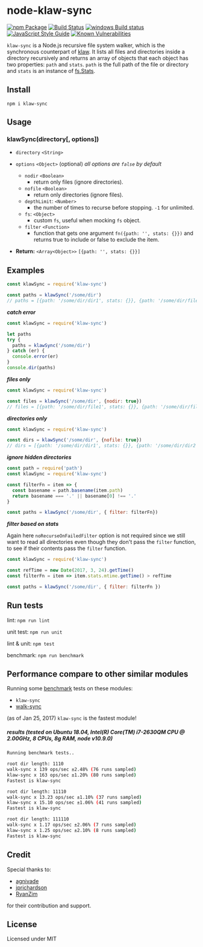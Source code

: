 node-klaw-sync
==============

[![npm Package](https://img.shields.io/npm/v/klaw-sync.svg?style=flat-square)](https://www.npmjs.com/package/klaw-sync)
[![Build Status](https://travis-ci.org/manidlou/node-klaw-sync.svg?branch=master)](https://travis-ci.org/manidlou/node-klaw-sync)
[![windows Build status](https://ci.appveyor.com/api/projects/status/braios34k6qw4h5p/branch/master?svg=true)](https://ci.appveyor.com/project/manidlou/node-klaw-sync/branch/master)
[![JavaScript Style Guide](https://img.shields.io/badge/code_style-standard-brightgreen.svg?style=flat-square)](https://standardjs.com)
[![Known Vulnerabilities](https://snyk.io/test/npm/klaw-sync/badge.svg?style=flat-square)](https://snyk.io/test/npm/klaw-sync)

`klaw-sync` is a Node.js recursive file system walker, which is the synchronous counterpart of [klaw](https://github.com/jprichardson/node-klaw). It lists all files and directories inside a directory recursively and returns an array of objects that each object has two properties: `path` and `stats`. `path` is the full path of the file or directory and `stats` is an instance of [fs.Stats](https://nodejs.org/api/fs.html#fs_class_fs_stats).

Install
-------

    npm i klaw-sync

Usage
-----

### klawSync(directory[, options])

- `directory` `<String>`
- `options` `<Object>` (optional) _all options are `false` by default_
  - `nodir` `<Boolean>`
    - return only files (ignore directories).
  - `nofile` `<Boolean>`
    - return only directories (ignore files).
  - `depthLimit`: `<Number>`
    - the number of times to recurse before stopping. `-1` for unlimited.
  - `fs`: `<Object>`
    - custom `fs`, useful when mocking `fs` object.
  - `filter` `<Function>`
    - function that gets one argument `fn({path: '', stats: {}})` and returns true to include or false to exclude the item.

- **Return:** `<Array<Object>>` `[{path: '', stats: {}}]`

Examples
--------

```js
const klawSync = require('klaw-sync')

const paths = klawSync('/some/dir')
// paths = [{path: '/some/dir/dir1', stats: {}}, {path: '/some/dir/file1', stats: {}}]
```

_**catch error**_

```js
const klawSync = require('klaw-sync')

let paths
try {
  paths = klawSync('/some/dir')
} catch (er) {
  console.error(er)
}
console.dir(paths)
```

_**files only**_

```js
const klawSync = require('klaw-sync')

const files = klawSync('/some/dir', {nodir: true})
// files = [{path: '/some/dir/file1', stats: {}}, {path: '/some/dir/file2', stats: {}}]
```

_**directories only**_

```js
const klawSync = require('klaw-sync')

const dirs = klawSync('/some/dir', {nofile: true})
// dirs = [{path: '/some/dir/dir1', stats: {}}, {path: '/some/dir/dir2', stats: {}}]
```

_**ignore hidden directories**_


```js
const path = require('path')
const klawSync = require('klaw-sync')

const filterFn = item => {
  const basename = path.basename(item.path)
  return basename === '.' || basename[0] !== '.'
}

const paths = klawSync('/some/dir', { filter: filterFn})
```

_**filter based on stats**_

Again here `noRecurseOnFailedFilter` option is not required since we still want to read all directories even though they don't pass the `filter` function, to see if their contents pass the `filter` function.

```js
const klawSync = require('klaw-sync')

const refTime = new Date(2017, 3, 24).getTime()
const filterFn = item => item.stats.mtime.getTime() > refTime

const paths = klawSync('/some/dir', { filter: filterFn })
```

Run tests
---------

lint: `npm run lint`

unit test: `npm run unit`

lint & unit: `npm test`

benchmark: `npm run benchmark`

Performance compare to other similar modules
-----------------------------------------------

Running some [benchmark](https://github.com/bestiejs/benchmark.js) tests on these modules:

- `klaw-sync`
- [walk-sync](https://github.com/joliss/node-walk-sync)

(as of Jan 25, 2017) `klaw-sync` is the fastest module!

##### results (tested on Ubuntu 18.04, Intel(R) Core(TM) i7-2630QM CPU @ 2.00GHz, 8 CPUs, 8g RAM, node v10.9.0)

```bash
Running benchmark tests..

root dir length: 1110
walk-sync x 139 ops/sec ±2.48% (76 runs sampled)
klaw-sync x 163 ops/sec ±1.20% (80 runs sampled)
Fastest is klaw-sync

root dir length: 11110
walk-sync x 13.23 ops/sec ±1.10% (37 runs sampled)
klaw-sync x 15.10 ops/sec ±1.06% (41 runs sampled)
Fastest is klaw-sync

root dir length: 111110
walk-sync x 1.17 ops/sec ±2.06% (7 runs sampled)
klaw-sync x 1.25 ops/sec ±2.10% (8 runs sampled)
Fastest is klaw-sync
```

Credit
------

Special thanks to:

- [agnivade](https://github.com/agnivade)
- [jprichardson](https://github.com/jprichardson)
- [RyanZim](https://github.com/RyanZim)

for their contribution and support.

License
-------

Licensed under MIT

